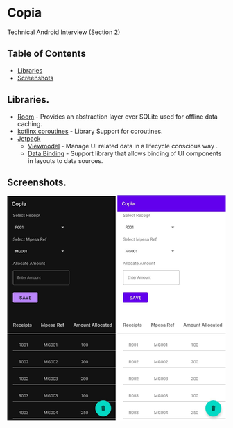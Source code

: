 # Copia

Technical Android Interview (Section 2)

## Table of Contents

- [Libraries](#libraries)
- [Screenshots](#screenshots)

## Libraries.

- [Room]() - Provides an abstraction layer over SQLite used for offline data caching.
- [kotlinx.coroutines](https://github.com/Kotlin/kotlinx.coroutines) - Library Support for
  coroutines.
- [Jetpack](https://developer.android.com/jetpack)
    - [Viewmodel](https://developer.android.com/topic/libraries/architecture/viewmodel) - Manage UI
      related data in a lifecycle conscious way .
    - [Data Binding](https://developer.android.com/topic/libraries/data-binding) - Support library
      that allows binding of UI components in layouts to data sources.

## Screenshots.

<img src="images/ss_dark.jpeg" width="250"/> <img src="images/ss_light.jpeg" width="250"/> 